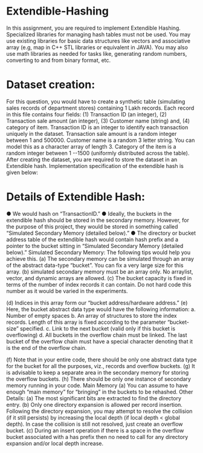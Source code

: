 # Extendible-Hashing
In this assignment, you are required to implement Extendible Hashing. Specialized libraries for managing hash tables
must not be used. You may use existing libraries for basic data structures like vectors and associative array (e.g, map in
C++ STL libraries or equivalent in JAVA). You may also use math libraries as needed for tasks like, generating random
numbers, converting to and from binary format, etc.
# Dataset creation:
For this question, you would have to create a synthetic table (simulating sales records of department stores) containing 1
Lakh records. Each record in this file contains four fields: (1) Transaction ID (an integer), (2) Transaction sale amount (an
integer), (3) Customer name (string) and, (4) category of item. Transaction ID is an integer to identify each transaction
uniquely in the dataset. Transaction sale amount is a random integer between 1 and 500000. Customer name is a random 3
letter string. You can model this as a character array of length 3. Category of the item is a random integer between 1
--1500 (uniformly distributed across the table).
After creating the dataset, you are required to store the dataset in an Extendible hash. Implementation
specification of the extendible hash is given below:
# Details of Extendible Hash:
● We would hash on “TransactionID.”
● Ideally, the buckets in the extendible hash should be stored in the secondary memory. However, for the purpose of
this project, they would be stored in something called “Simulated Secondary Memory (detailed below).”
● The directory or bucket address table of the extendible hash would contain hash prefix and a pointer to the bucket
sitting in “Simulated Secondary Memory (detailed below).”
Simulated Secondary Memory:
The following tips would help you achieve this.
(a) The secondary memory can be simulated through an array of the abstract data-type “bucket”. You can fix a very
large size for this array.
(b) simulated secondary memory must be an array only. No arraylist, vector, and dynamic arrays are allowed.
(c) The bucket capacity is fixed in terms of the number of index records it can contain. Do not hard code this number
as it would be varied in the experiments.

(d) Indices in this array form our “bucket address/hardware address.”
(e) Here, the bucket abstract data type would have the following information:
a. Number of empty spaces
b. An array of structures to store the index records. Length of this array is fixed according to the parameter
“bucket-size” specified.
c. Link to the next bucket (valid only if this bucket is overflowing)
d. All buckets in the overflow chain must be linked. The last bucket of the overflow chain must have a
special character denoting that it is the end of the overflow chain.

(f) Note that in your entire code, there should be only one abstract data type for the bucket for all the
purposes, viz., records and overflow buckets.
(g) It is advisable to keep a separate area in the secondary memory for storing the overflow buckets.
(h) There should be only one instance of secondary memory running in your code.
Main Memory
(a) You can assume to have enough “main memory” for “bringing” in the buckets to be rehashed.
Other Details:
(a) The most significant bits are extracted to find the directory entry.
(b) Only one directory expansion is allowed per record insertion. Following the directory expansion, you may attempt
to resolve the collision (if it still persists) by increasing the local depth (if local depth < global depth). In case the
collision is still not resolved, just create an overflow bucket.
(c) During an insert operation if there is a space in the overflow bucket associated with a has prefix then no need to
call for any directory expansion and/or local depth increase.
